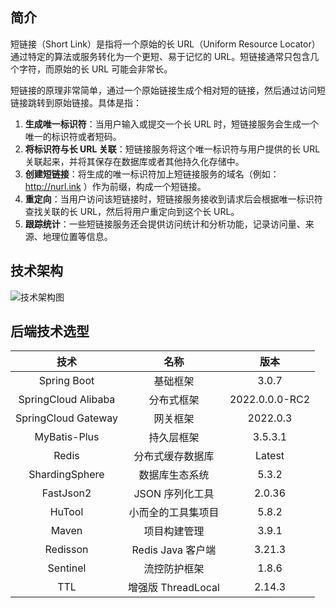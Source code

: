 
## 简介


短链接（Short Link）是指将一个原始的长 URL（Uniform Resource Locator）通过特定的算法或服务转化为一个更短、易于记忆的
URL。短链接通常只包含几个字符，而原始的长 URL 可能会非常长。

短链接的原理非常简单，通过一个原始链接生成个相对短的链接，然后通过访问短链接跳转到原始链接。具体是指：

1. **生成唯一标识符**：当用户输入或提交一个长 URL 时，短链接服务会生成一个唯一的标识符或者短码。
2. **将标识符与长 URL 关联**：短链接服务将这个唯一标识符与用户提供的长 URL 关联起来，并将其保存在数据库或者其他持久化存储中。
3. **创建短链接**：将生成的唯一标识符加上短链接服务的域名（例如：http://nurl.ink ）作为前缀，构成一个短链接。
4. **重定向**：当用户访问该短链接时，短链接服务接收到请求后会根据唯一标识符查找关联的长 URL，然后将用户重定向到这个长 URL。
5. **跟踪统计**：一些短链接服务还会提供访问统计和分析功能，记录访问量、来源、地理位置等信息。


## 技术架构

![技术架构图](https://images-machen.oss-cn-beijing.aliyuncs.com/image-20231026132606180.png)

## 后端技术选型

| 技术              | 名称               | 版本     |
|:-----------------:|:------------------:|:--------:|
| Spring Boot       | 基础框架           | 3.0.7    |
| SpringCloud Alibaba| 分布式框架        | 2022.0.0.0-RC2 |
| SpringCloud Gateway| 网关框架         | 2022.0.3 |
| MyBatis-Plus      | 持久层框架         | 3.5.3.1  |
| Redis             | 分布式缓存数据库     | Latest   |
| ShardingSphere    | 数据库生态系统      | 5.3.2    |
| FastJson2         | JSON 序列化工具    | 2.0.36   |
| HuTool            | 小而全的工具集项目  | 5.8.2    |
| Maven             | 项目构建管理       | 3.9.1    |
| Redisson          | Redis Java 客户端  | 3.21.3   |
| Sentinel          | 流控防护框架       | 1.8.6    |
| TTL               | 增强版 ThreadLocal | 2.14.3   |
